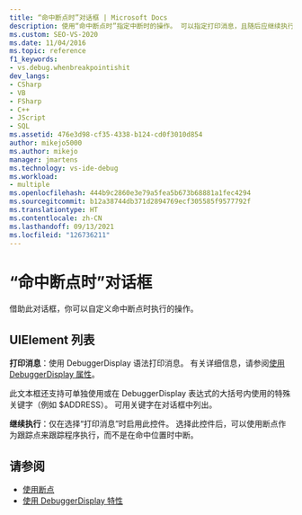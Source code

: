 ```yaml
---
title: “命中断点时”对话框 | Microsoft Docs
description: 使用“命中断点时”指定中断时的操作。 可以指定打印消息，且随后应继续执行。
ms.custom: SEO-VS-2020
ms.date: 11/04/2016
ms.topic: reference
f1_keywords:
- vs.debug.whenbreakpointishit
dev_langs:
- CSharp
- VB
- FSharp
- C++
- JScript
- SQL
ms.assetid: 476e3d98-cf35-4338-b124-cd0f3010d854
author: mikejo5000
ms.author: mikejo
manager: jmartens
ms.technology: vs-ide-debug
ms.workload:
- multiple
ms.openlocfilehash: 444b9c2860e3e79a5fea5b673b68881a1fec4294
ms.sourcegitcommit: b12a38744db371d2894769ecf305585f9577792f
ms.translationtype: HT
ms.contentlocale: zh-CN
ms.lasthandoff: 09/13/2021
ms.locfileid: "126736211"
---
```

# <a name="when-breakpoint-is-hit-dialog-box"></a>“命中断点时”对话框
借助此对话框，你可以自定义命中断点时执行的操作。

## <a name="uielement-list"></a>UIElement 列表
 **打印消息**：使用 DebuggerDisplay 语法打印消息。 有关详细信息，请参阅[使用 DebuggerDisplay 属性](../debugger/using-the-debuggerdisplay-attribute.md)。

 此文本框还支持可单独使用或在 DebuggerDisplay 表达式的大括号内使用的特殊关键字（例如 $ADDRESS）。 可用关键字在对话框中列出。

 **继续执行**：仅在选择“打印消息”时启用此控件。 选择此控件后，可以使用断点作为跟踪点来跟踪程序执行，而不是在命中位置时中断。

## <a name="see-also"></a>请参阅
- [使用断点](../debugger/using-breakpoints.md)
- [使用 DebuggerDisplay 特性](../debugger/using-the-debuggerdisplay-attribute.md)